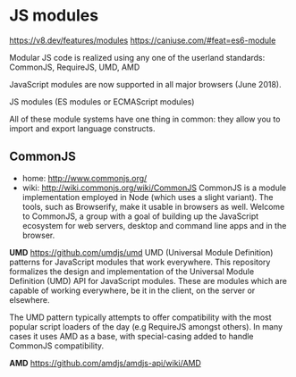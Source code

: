 # JS modules

https://v8.dev/features/modules
https://caniuse.com/#feat=es6-module

Modular JS code is realized using any one of the userland standards: CommonJS, RequireJS, UMD, AMD

JavaScript modules are now supported in all major browsers (June 2018).

JS modules (ES modules or ECMAScript modules) 


All of these module systems have one thing in common: they allow you to import and export language constructs.


## CommonJS
- home: http://www.commonjs.org/
- wiki: http://wiki.commonjs.org/wiki/CommonJS
CommonJS is a module implementation employed in Node (which uses a slight variant). The tools, such as Browserify, make it usable in browsers as well.
Welcome to CommonJS, a group with a goal of building up the JavaScript ecosystem for web servers, desktop and command line apps and in the browser.

**UMD**
https://github.com/umdjs/umd
UMD (Universal Module Definition) patterns for JavaScript modules that work everywhere.
This repository formalizes the design and implementation of the Universal Module Definition (UMD) API for JavaScript modules. These are modules which are capable of working everywhere, be it in the client, on the server or elsewhere.

The UMD pattern typically attempts to offer compatibility with the most popular script loaders of the day (e.g RequireJS amongst others). In many cases it uses AMD as a base, with special-casing added to handle CommonJS compatibility.

**AMD**
https://github.com/amdjs/amdjs-api/wiki/AMD
